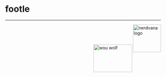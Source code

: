 # footle
<hr>

<img src="https://stormy9.github.io/nerdvana/TeamNerdvana_Logo.png" alt="nerdvana logo" width="90" height="90" align="right">

<br><br><br>

<img src="https://stormy9.github.io/nerdvana/WOUWolves.png" alt="wou wolf" width="125" height="90" align="right">

